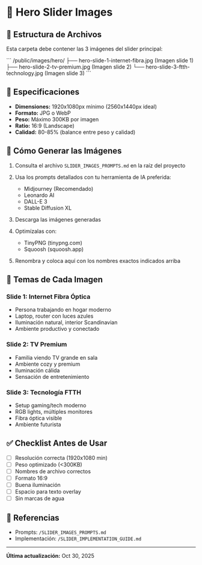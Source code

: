 # 📸 Hero Slider Images

## 📁 Estructura de Archivos

Esta carpeta debe contener las 3 imágenes del slider principal:

\`\`\`
/public/images/hero/
├── hero-slide-1-internet-fibra.jpg    (Imagen slide 1)
├── hero-slide-2-tv-premium.jpg        (Imagen slide 2)
└── hero-slide-3-ftth-technology.jpg   (Imagen slide 3)
\`\`\`

## 🎯 Especificaciones

- **Dimensiones:** 1920x1080px mínimo (2560x1440px ideal)
- **Formato:** JPG o WebP
- **Peso:** Máximo 300KB por imagen
- **Ratio:** 16:9 (Landscape)
- **Calidad:** 80-85% (balance entre peso y calidad)

## 🚀 Cómo Generar las Imágenes

1. Consulta el archivo `SLIDER_IMAGES_PROMPTS.md` en la raíz del proyecto
2. Usa los prompts detallados con tu herramienta de IA preferida:
   - Midjourney (Recomendado)
   - Leonardo AI
   - DALL-E 3
   - Stable Diffusion XL

3. Descarga las imágenes generadas
4. Optimízalas con:
   - TinyPNG (tinypng.com)
   - Squoosh (squoosh.app)

5. Renombra y coloca aquí con los nombres exactos indicados arriba

## 🎨 Temas de Cada Imagen

### Slide 1: Internet Fibra Óptica
- Persona trabajando en hogar moderno
- Laptop, router con luces azules
- Iluminación natural, interior Scandinavian
- Ambiente productivo y conectado

### Slide 2: TV Premium
- Familia viendo TV grande en sala
- Ambiente cozy y premium
- Iluminación cálida
- Sensación de entretenimiento

### Slide 3: Tecnología FTTH
- Setup gaming/tech moderno
- RGB lights, múltiples monitores
- Fibra óptica visible
- Ambiente futurista

## ✅ Checklist Antes de Usar

- [ ] Resolución correcta (1920x1080 min)
- [ ] Peso optimizado (<300KB)
- [ ] Nombres de archivo correctos
- [ ] Formato 16:9
- [ ] Buena iluminación
- [ ] Espacio para texto overlay
- [ ] Sin marcas de agua

## 🔗 Referencias

- Prompts: `/SLIDER_IMAGES_PROMPTS.md`
- Implementación: `/SLIDER_IMPLEMENTATION_GUIDE.md`

---

**Última actualización:** Oct 30, 2025

